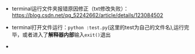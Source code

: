 * terminal运行文件夹报错原因修正（txt修改失败）：https://blog.csdn.net/qq_52242662/article/details/123084502
* terminal打开文件运行：`python :test.py`(这里的test为自己的文件名),运行完毕，或者进入了**解释器内部**输入`exit()`退出

* 

